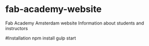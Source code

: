 # fab-academy-website
Fab Academy Amsterdam website
Information about students and instructors


#Installation
npm install
gulp start
